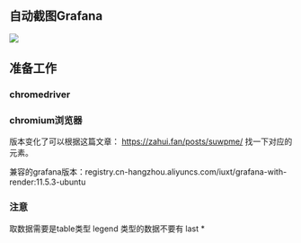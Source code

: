 ## 自动截图Grafana

![](/images/run.gif)


## 准备工作

### chromedriver

### chromium浏览器

版本变化了可以根据这篇文章：  <https://zahui.fan/posts/suwpme/> 找一下对应的元素。

兼容的grafana版本：registry.cn-hangzhou.aliyuncs.com/iuxt/grafana-with-render:11.5.3-ubuntu

### 注意

取数据需要是table类型
legend 类型的数据不要有 last *
